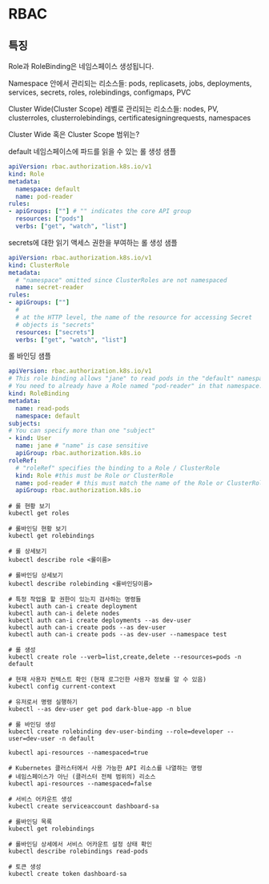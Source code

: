 # RBAC

## 특징

Role과 RoleBinding은 네임스페이스 생성됩니다.

Namespace 안에서 관리되는 리소스들: pods, replicasets, jobs, deployments, services, secrets, roles, rolebindings, configmaps, PVC

Cluster Wide(Cluster Scope) 레벨로 관리되는 리소스들: nodes, PV, clusterroles, clusterrolebindings, certificatesigningrequests, namespaces

Cluster Wide 혹은 Cluster Scope 범위는?

default 네임스페이스에 파드를 읽을 수 있는 롤 생성 샘플

```yaml
apiVersion: rbac.authorization.k8s.io/v1
kind: Role
metadata:
  namespace: default
  name: pod-reader
rules:
- apiGroups: [""] # "" indicates the core API group
  resources: ["pods"]
  verbs: ["get", "watch", "list"]  
```

secrets에 대한 읽기 액세스 권한을 부여하는 롤 생성 샘플

```yaml
apiVersion: rbac.authorization.k8s.io/v1
kind: ClusterRole
metadata:
  # "namespace" omitted since ClusterRoles are not namespaced
  name: secret-reader
rules:
- apiGroups: [""]
  #
  # at the HTTP level, the name of the resource for accessing Secret
  # objects is "secrets"
  resources: ["secrets"]
  verbs: ["get", "watch", "list"]  
```

롤 바인딩 샘플

```yaml
apiVersion: rbac.authorization.k8s.io/v1
# This role binding allows "jane" to read pods in the "default" namespace.
# You need to already have a Role named "pod-reader" in that namespace.
kind: RoleBinding
metadata:
  name: read-pods
  namespace: default
subjects:
# You can specify more than one "subject"
- kind: User
  name: jane # "name" is case sensitive
  apiGroup: rbac.authorization.k8s.io
roleRef:
  # "roleRef" specifies the binding to a Role / ClusterRole
  kind: Role #this must be Role or ClusterRole
  name: pod-reader # this must match the name of the Role or ClusterRole you wish to bind to
  apiGroup: rbac.authorization.k8s.io
```

```
# 롤 현황 보기
kubectl get roles

# 롤바인딩 현황 보기
kubectl get rolebindings

# 롤 상세보기
kubectl describe role <롤이름>

# 롤바인딩 상세보기
kubectl describe rolebinding <롤바인딩이름>
```

```
# 특정 작업을 할 권한이 있는지 검사하는 명령들
kubectl auth can-i create deployment
kubectl auth can-i delete nodes
kubectl auth can-i create deployments --as dev-user
kubectl auth can-i create pods --as dev-user
kubectl auth can-i create pods --as dev-user --namespace test
```

```
# 롤 생성
kubectl create role --verb=list,create,delete --resources=pods -n default

# 현재 사용자 컨텍스트 확인 (현재 로그인한 사용자 정보를 알 수 있음)
kubectl config current-context

# 유저로서 명령 실행하기
kubectl --as dev-user get pod dark-blue-app -n blue
```

```
# 롤 바인딩 생성
kubectl create rolebinding dev-user-binding --role=developer --user=dev-user -n default
```

```
kubectl api-resources --namespaced=true

# Kubernetes 클러스터에서 사용 가능한 API 리소스를 나열하는 명령
# 네임스페이스가 아닌 (클러스터 전체 범위의) 리소스
kubectl api-resources --namespaced=false
```

```
# 서비스 어카운트 생성
kubectl create serviceaccount dashboard-sa

# 롤바인딩 목록
kubectl get rolebindings

# 롤바인딩 상세에서 서비스 어카운트 설정 상태 확인
kubectl describe rolebindings read-pods

# 토큰 생성
kubectl create token dashboard-sa
```